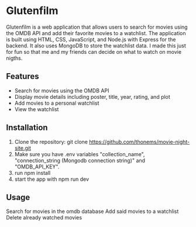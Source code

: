 # Glutenfilm

Glutenfilm is a web application that allows users to search for movies using the OMDB API and add their favorite movies to a watchlist. The application is built using HTML, CSS, JavaScript, and Node.js with Express for the backend. It also uses MongoDB to store the watchlist data. I made this just for fun so that me and my friends can decide on what to watch on movie nigths. 

## Features

- Search for movies using the OMDB API
- Display movie details including poster, title, year, rating, and plot
- Add movies to a personal watchlist
- View the watchlist

## Installation

1. Clone the repository:
   git clone https://github.com/thonems/movie-night-site.git
2. Make sure you have .env variables "collection_name", "connection_string (Mongodb connection string)" and "OMDB_API_KEY".
3. run npm install
4. start the app with npm run dev

## Usage
Search for movies in the omdb database
Add said movies to a watchlist
Delete already watched movies

